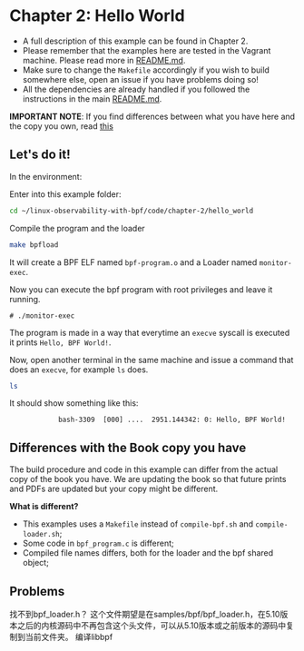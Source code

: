 # Chapter 2: Hello World

- A full description of this example can be found in Chapter 2.
- Please remember that the examples here are tested in the Vagrant machine. Please read more in [README.md](/README.md).
- Make sure to change the `Makefile` accordingly if you wish to build somewhere else, open an issue if you have problems doing so!
- All the dependencies are already handled if you followed the instructions in the main [README.md](/README.md).

**IMPORTANT NOTE**: If you find differences between what you have here and the copy you own, read [this](#differences-with-the-book-copy-you-have)

## Let's do it!

In the environment:

Enter into this example folder:

```bash
cd ~/linux-observability-with-bpf/code/chapter-2/hello_world
```

Compile the program and the loader

```bash
make bpfload
```

It will create a BPF ELF named `bpf-program.o` and a Loader named `monitor-exec`.

Now you can execute the bpf program with root privileges and leave it running.

```
# ./monitor-exec
```

The program is made in a way that everytime an `execve` syscall is executed it prints `Hello, BPF World!`.

Now, open another terminal in the same machine and issue a command that does an `execve`, for example `ls` does.


```bash
ls
```

It should show something like this:

```
            bash-3309  [000] ....  2951.144342: 0: Hello, BPF World!
```


## Differences with the Book copy you have
The build procedure and code in this example can differ from the actual copy of the book you have.
We are updating the book so that future prints and PDFs are updated but your copy might be different.

**What is different?**
- This examples uses a `Makefile` instead of  `compile-bpf.sh` and `compile-loader.sh`;
- Some code in `bpf_program.c` is different;
- Compiled file names differs, both for the loader and the bpf shared object;

## Problems
找不到bpf_loader.h？
这个文件期望是在samples/bpf/bpf_loader.h，在5.10版本之后的内核源码中不再包含这个头文件，可以从5.10版本或之前版本的源码中复制到当前文件夹。
编译libbpf
